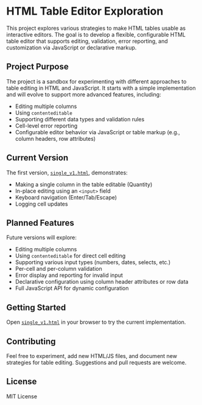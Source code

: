 # HTML Table Editor Exploration

This project explores various strategies to make HTML tables usable as interactive editors. The goal is to develop a flexible, configurable HTML table editor that supports editing, validation, error reporting, and customization via JavaScript or declarative markup.

## Project Purpose

The project is a sandbox for experimenting with different approaches to table editing in HTML and JavaScript. It starts with a simple implementation and will evolve to support more advanced features, including:

- Editing multiple columns
- Using `contenteditable`
- Supporting different data types and validation rules
- Cell-level error reporting
- Configurable editor behavior via JavaScript or table markup (e.g., column headers, row attributes)

## Current Version

The first version, [`single_v1.html`](single_v1.html), demonstrates:

- Making a single column in the table editable (Quantity)
- In-place editing using an `<input>` field
- Keyboard navigation (Enter/Tab/Escape)
- Logging cell updates

## Planned Features

Future versions will explore:

- Editing multiple columns
- Using `contenteditable` for direct cell editing
- Supporting various input types (numbers, dates, selects, etc.)
- Per-cell and per-column validation
- Error display and reporting for invalid input
- Declarative configuration using column header attributes or row data
- Full JavaScript API for dynamic configuration

## Getting Started

Open [`single_v1.html`](single_v1.html) in your browser to try the current implementation.

## Contributing

Feel free to experiment, add new HTML/JS files, and document new strategies for table editing. Suggestions and pull requests are welcome.

## License

MIT License